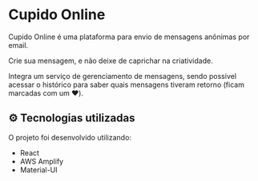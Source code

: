 # Cupido Online

Cupido Online é uma plataforma para envio de mensagens anônimas por email.  

Crie sua mensagem, e não deixe de caprichar na criatividade.  

Integra um serviço de gerenciamento de mensagens, sendo possivel acessar o histórico para saber quais mensagens tiveram retorno (ficam marcadas com um ❤️).

## ⚙️ Tecnologias utilizadas

O projeto foi desenvolvido utilizando:

- React
- AWS Amplify
- Material-UI

